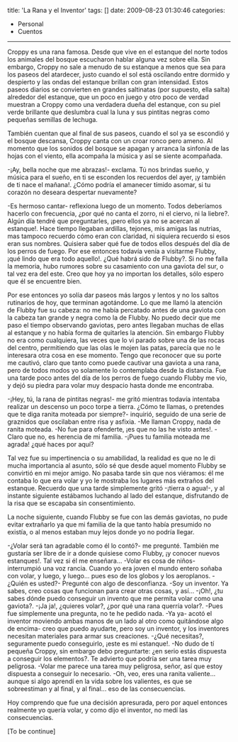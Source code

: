 title: 'La Rana y el Inventor'
tags: []
date: 2009-08-23 01:30:46
categories:
  - Personal
  - Cuentos
---

Croppy es una rana famosa. Desde que vive en el estanque del norte todos los animales del bosque escucharon hablar alguna vez sobre ella. Sin embargo, Croppy no sale a menudo de su estanque a menos que sea para los paseos del atardecer, justo cuando el sol está oscilando entre dormido y despierto y las ondas del estanque brillan con gran intensidad. Estos paseos diarios se convierten en grandes saltinatas (por supuesto, ella salta) alrededor del estanque, que un poco en juego y otro poco de verdad muestran a Croppy como una verdadera dueña del estanque, con su piel verde brillante que deslumbra cual la luna y sus pintitas negras como pequeñas semillas de lechuga.

<!-- more -->

También cuentan que al final de sus paseos, cuando el sol ya se escondió y el bosque descansa, Croppy canta con un croar ronco pero ameno. Al momento que los sonidos del bosque se apagan y arranca la sinfonía de las hojas con el viento, ella acompaña la música y así se siente acompañada.

-¡Ay, bella noche que me abrazas!- exclama.
Tú nos brindas sueño, y música para el sueño,
en ti se esconden los recuerdos del ayer,
¡y también de ti nace el mañana!.
¿Cómo podría el amanecer tímido asomar,
si tu corazón no deseara despertar nuevamente?

-Es hermoso cantar- reflexiona luego de un momento. Todos deberíamos hacerlo con frecuencia, ¿por qué no canta el zorro, ni el ciervo, ni la liebre?. Algún día tendré que preguntarles, ¡pero ellos ya no se acercan al estanque!. Hace tiempo llegaban ardillas, tejones, mis amigas las nutrias, mas tampoco recuerdo cómo eran con claridad, ni siquiera recuerdo si esos eran sus nombres. Quisiera saber qué fue de todos ellos después del día de los perros de fuego. Por ese entonces todavía venía a visitarme Flubby, ¡qué lindo que era todo aquello!. ¿Qué habrá sido de Flubby?. Si no me falla la memoria, hubo rumores sobre su casamiento con una gaviota del sur, o tal vez era del este. Creo que hoy ya no importan los detalles, sólo espero que él se encuentre bien.

Por ese entonces yo solía dar paseos más largos y lentos y no los saltos rutinarios de hoy, que terminan agotándome. Lo que me llamó la atención de Flubby fue su cabeza: no me había percatado antes de una gaviota con la cabeza tan grande y negra como la de Flubby. No puedo decir que me paso el tiempo observando gaviotas, pero antes llegaban muchas de ellas al estanque y no había forma de quitarles la atención. Sin embargo Flubby no era como cualquiera, las veces que lo vi parado sobre una de las rocas del centro, permitiendo que las olas le mojen las patas, parecía que no le interesara otra cosa en ese momento. Tengo que reconocer que su porte me cautivó, claro que tanto como puede cautivar una gaviota a una rana, pero de todos modos yo solamente lo contemplaba desde la distancia. Fue una tarde poco antes del día de los perros de fuego cuando Flubby me vio, y dejó su piedra para volar muy despacio hasta donde me encontraba.

-¡Hey, tú, la rana de pintitas negras!- me gritó mientras todavía intentaba realizar un descenso un poco torpe a tierra. ¿Cómo te llamas, o pretendes que te diga ranita moteada por siempre?- inquirió, seguido de una serie de graznidos que oscilaban entre risa y asfixia.
-Me llaman Croppy, nada de ranita moteada.
-No fue para ofenderte, ¡es que no las he visto antes!.
-Claro que no, es herencia de mi familia.
-¡Pues tu familia moteada me agrada! ¿qué haces por aquí?

Tal vez fue su impertinencia o su amabilidad, la realidad es que no le di mucha importancia al asunto, sólo sé que desde aquel momento Flubby se convirtió en mi mejor amigo. No pasaba tarde sin que nos viéramos: él me contaba lo que era volar y yo le mostraba los lugares más extraños del estanque. Recuerdo que una tarde simplemente gritó -¡tierra o agua!-, y al instante siguiente estábamos luchando al lado del estanque, disfrutando de la risa que se escapaba sin consentimiento.

La noche siguiente, cuando Flubby se fue con las demás gaviotas, no pude evitar extrañarlo ya que mi familia de la que tanto había presumido no existía, o al menos estaban muy lejos donde yo no podría llegar.

-¿Volar será tan agradable como él lo contó?- me pregunté. También me gustaría ser libre de ir a donde quisiese como Flubby, ¡y conocer nuevos estanques!. Tal vez si él me enseñara...
-Volar es cosa de niños- interrumpió una voz rancia. Cuando yo era joven el mundo entero soñaba con volar, y luego, y luego... pues eso de los globos y los aeroplanos.
-¿Quién es usted?- Pregunté con algo de desconfianza.
-Soy un inventor. Ya sabes, creo cosas que funcionan para crear otras cosas, y así...
-¡Oh!, ¿tu sabes dónde puedo conseguir un invento que me permita volar como una gaviota?.
-¡Ja ja!, ¿quieres volar?, ¿por qué una rana querría volar?.
-Pues fue simplemente una pregunta, no te he pedido nada.
-Ya ya- acotó el inventor moviendo ambas manos de un lado al otro como quitándose algo de encima- creo que puedo ayudarte, pero soy un inventor, y los inventores necesitan materiales para armar sus creaciones.
-¿Qué necesitas?, seguramente puedo conseguirlo, ¡este es mi estanque!.
-No dudo de tí pequeña Croppy, sin embargo debo preguntarte: ¿en serio estás dispuesta a conseguir los elementos?. Te advierto que podría ser una tarea muy peligrosa.
-Volar me parece una tarea muy peligrosa, señor, así que estoy dispuesta a conseguir lo necesario.
-Oh, veo, eres una ranita valiente... aunque si algo aprendí en la vida sobre los valientes, es que se sobreestiman y al final, y al final... eso de las consecuencias.

Hoy comprendo que fue una decisión apresurada, pero por aquel entonces realmente yo quería volar, y como dijo el inventor, no medí las consecuencias.

[To be continue]
